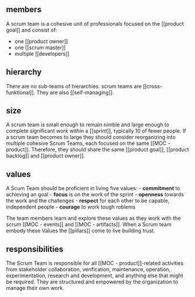 ## members
A scrum team is a cohesive unit of professionals focused on the [[product goal]] and consist of:
- one [[product owner]]
- one [[scrum master]]
- multiple [[developers]]

## hierarchy
There are no sub-teams of hierarchies. scrum teams are [[cross-funktional]]. They are also [[self-managing]].

## size
A scrum team is small enough to remain nimble and large enough to complete significant work within a [[sprint]], typically 10 of fewer people. If a scrum team becomes to large they should consider reorganizing into multiple cohesive Scrum Teams, each focused on the same [[MOC - product]]. Therefore, they should share the same [[product goal]], [[product backlog]] and [[product owner]].

## values
A Scum Team should be proficient in living five values:
	- **commitment** to achieving an goal
	- **focus** is on the work of the sprint
	- **openness** towards the work and the challenges
	- **respect** for each other to be capable, independent people
	- **courage** to work tough roblems

The team members learn and explore these values as they work with the scrum [[MOC - events]] and [[MOC - artifacts]]. When a Scrum team embody these Values the [[pillars]] come to live building trust.

## responsibilities
 The Scrum Team is responsible for all [[MOC - product]]-related activities from stakeholder collaboration, verification, maintenance, operation, experimentation, research and development, and anything else that might be required. They are structured and empowered by the organization to manage their own work.